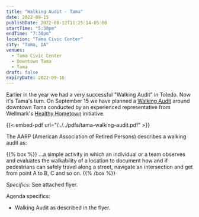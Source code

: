 ```yaml
---
title: "Walking Audit - Tama"
date: 2022-09-15
publishDate: 2022-08-12T11:25:14-05:00
startTime: "5:30pm"
endTime: "7:30pm"
location: "Tama Civic Center"
city: "Tama, IA"
venues:
  - Tama Civic Center
  - Downtown Tama
  - Tama
draft: false
expiryDate: 2022-09-16
---
```


Earlier in the year we had a very successful "Walking Audit" in Toledo.  Now it's Tama's turn.  On September 15 we have planned a [Walking Audit](https://www.aarp.org/livable-communities/getting-around/aarp-walk-audit-tool-kit/) around downtown Tama conducted by an experienced representative from Wellmark's [Healthy Hometown](https://www.wellmark.com/about/community/community-health-improvement/iowa) initiative.  

{{< embed-pdf url="/../../pdfs/tama-walking-audit.pdf" >}} <p/> 

The AARP (American Association of Retired Persons) describes a walking audit as:

{{% box %}}
...a simple activity in which an individual or a team observes and evaluates the walkability of a location to document how and if pedestrians can safely travel along a street, navigate an intersection and get from point A to B, C and so on.
{{% /box %}}  
<p/>

_Specifics_: See attached flyer.

<!--
{{% box %}}
_Attention!_ &nbsp; We would like to have a head-count in advance of the event -- deadline to RSVP is now May 30th -- so please click one of these links to email either <a href="mailto:ldfletcher@mchsi.com?subject=Walking Audit RSVP">Denise Fletcher</a> or <a href="mailto:klmixdorf@gmail.com?subject=Walking Audit RSVP">Karen Mixdorf</a>.  Let them know who, or at least how many, will be in attendance.  Also consider bringing appropriate snacks and water to share.
{{% /box %}}
-->  
</p>

Agenda specifics:

  - Walking Audit as described in the flyer.
   
 
